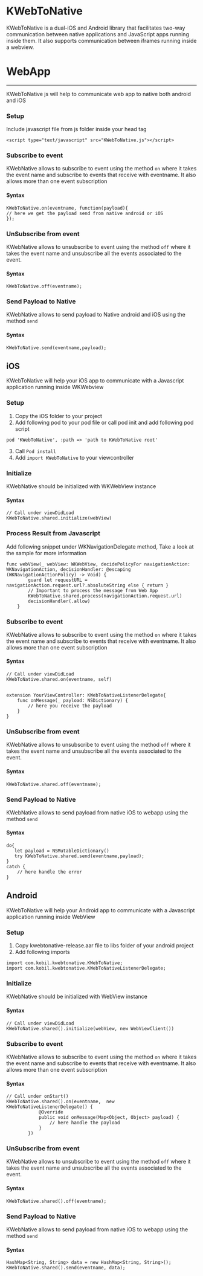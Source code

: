 KWebToNative
============

KWebToNative is a dual-iOS and Android library that facilitates two-way communication between native applications and JavaScript apps running inside them.
It also supports communication between iframes running inside a webview.


# WebApp
------
KWebToNative js will help to communicate web app to native both android and iOS

### Setup
Include javascript file from js folder inside your head tag

```
<script type="text/javascript" src="KWebToNative.js"></script>
```

### Subscribe to event

KWebNative allows to subscribe to event using the method `on` where it takes the event name and subscribe to events that receive with eventname. It also allows more than one event subscription

#### Syntax
```
KWebToNative.on(eventname, function(payload){
// here we get the payload send from native android or iOS
});
```

### UnSubscribe from event

KWebNative allows to unsubscribe to event using the method `off` where it takes the event name and unsubscribe all the events associated to the event.

#### Syntax
```
KWebToNative.off(eventname);
```

### Send Payload to Native

KWebNative allows to send payload to Native android and iOS using the method `send`

#### Syntax

```
KWebToNative.send(eventname,payload);
```


iOS
------

KWebToNative will help your iOS app to communicate with a Javascript application running inside WKWebview

### Setup
1. Copy the iOS folder to your project
2. Add following pod to your pod file or call pod init and add following pod script

```
pod 'KWebToNative', :path => 'path to KWebToNative root'

```

3. Call ``` Pod install ```
4. Add ``` import KWebToNative ``` to your viewcontroller

### Initialize

KWebNative should be initialized with WKWebView instance

#### Syntax

```
// Call under viewDidLoad
KWebToNative.shared.initialize(webView)
```

### Process Result from Javascript

Add following snippet under WKNavigationDelegate method, Take a look at the sample for more information

```
func webView(_ webView: WKWebView, decidePolicyFor navigationAction: WKNavigationAction, decisionHandler: @escaping (WKNavigationActionPolicy) -> Void) {
        guard let requestURL = navigationAction.request.url?.absoluteString else { return }
        // Important to process the message from Web App
        KWebToNative.shared.process(navigationAction.request.url)
        decisionHandler(.allow)
    }
```

### Subscribe to event

KWebNative allows to subscribe to event using the method `on` where it takes the event name and subscribe to events that receive with eventname. It also allows more than one event subscription

#### Syntax
```
// Call under viewDidLoad
KWebToNative.shared.on(eventname, self)


extension YourViewController: KWebToNativeListenerDelegate{
    func onMessage(_ payload: NSDictionary) {
        // here you receive the payload
    }
}
```

### UnSubscribe from event

KWebNative allows to unsubscribe to event using the method `off` where it takes the event name and unsubscribe all the events associated to the event.

#### Syntax
```
KWebToNative.shared.off(eventname);
```

### Send Payload to Native

KWebNative allows to send payload from native iOS to webapp using the method `send`

#### Syntax

```
do{
   let payload = NSMutableDictionary()
   try KWebToNative.shared.send(eventname,payload);
}
catch {
    // here handle the error
}

```

Android
------

KWebToNative will help your Android app to communicate with a Javascript application running inside WebView

### Setup

1. Copy kwebtonative-release.aar file to libs folder of your android project
2. Add following imports
``` 
import com.kobil.kwebtonative.KWebToNative;
import com.kobil.kwebtonative.KWebToNativeListenerDelegate;
```


### Initialize

KWebNative should be initialized with WebView instance

#### Syntax

```
// Call under viewDidLoad
KWebToNative.shared().initialize(webView, new WebViewClient())
```

### Subscribe to event

KWebNative allows to subscribe to event using the method `on` where it takes the event name and subscribe to events that receive with eventname. It also allows more than one event subscription

#### Syntax
```
// Call under onStart()
KWebToNative.shared().on(eventname,  new KWebToNativeListenerDelegate() {
            @Override
            public void onMessage(Map<Object, Object> payload) {
                // here handle the payload
            }
        })

```

### UnSubscribe from event

KWebNative allows to unsubscribe to event using the method `off` where it takes the event name and unsubscribe all the events associated to the event.

#### Syntax
```
KWebToNative.shared().off(eventname);
```

### Send Payload to Native

KWebNative allows to send payload from native iOS to webapp using the method `send`

#### Syntax

```
HashMap<String, String> data = new HashMap<String, String>();
KWebToNative.shared().send(eventname, data);
```

